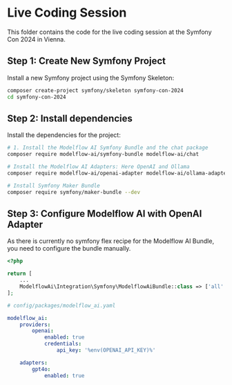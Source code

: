# Live Coding Session

This folder contains the code for the live coding session at the Symfony Con 2024 in Vienna.

## Step 1: Create New Symfony Project

Install a new Symfony project using the Symfony Skeleton:

```bash
composer create-project symfony/skeleton symfony-con-2024
cd symfony-con-2024
```

## Step 2: Install dependencies

Install the dependencies for the project:

```bash
# 1. Install the Modelflow AI Symfony Bundle and the chat package
composer require modelflow-ai/symfony-bundle modelflow-ai/chat

# Install the Modelflow AI Adapters: Here OpenAI and Ollama
composer require modelflow-ai/openai-adapter modelflow-ai/ollama-adapter

# Install Symfony Maker Bundle
composer require symfony/maker-bundle --dev
```

## Step 3: Configure Modelflow AI with OpenAI Adapter

As there is currently no symfony flex recipe for the Modelflow AI Bundle, you need to configure the bundle manually.

```php
<?php

return [
    ...
    ModelflowAi\Integration\Symfony\ModelflowAiBundle::class => ['all' => true],
];
```

```yaml
# config/packages/modelflow_ai.yaml

modelflow_ai:
    providers:
        openai:
            enabled: true
            credentials:
                api_key: '%env(OPENAI_API_KEY)%'

    adapters:
        gpt4o:
            enabled: true
```
